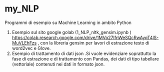 # my_NLP
Programmi di esempio su Machine Learning in ambito Python

1. Esempio sul sito google golab (1_NLP_nltk_gensim.ipynb )  
https://colab.research.google.com/drive/1MVo27IfnWeSQcRwAyqT4lS-MuVLEhFzs
, con la libreria gensim per lavori di estrazione testo di word2vec e Glove.
2. Esempio di trattamento di dati json .Si vuole evidenziare soprattutto la fase di estrazione e di trattamento con Pandas, dei dati di tipo tabellare (vettoriale) contenuti nei dati in formato json.

